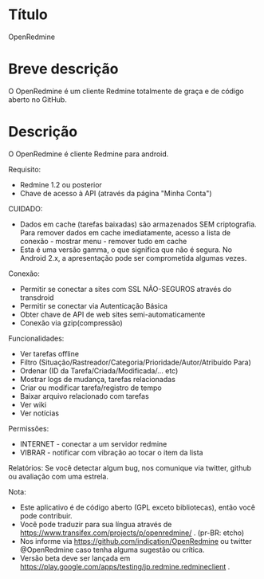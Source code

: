 Título
===========
OpenRedmine

Breve descrição
===========
O OpenRedmine é um cliente Redmine totalmente de graça e de código aberto no GitHub.

Descrição
==========
O OpenRedmine é cliente Redmine para android.

Requisito:
* Redmine 1.2 ou posterior
* Chave de acesso à API (através da página "Minha Conta")

CUIDADO:
* Dados em cache (tarefas baixadas) são armazenados SEM criptografia. Para remover dados em cache imediatamente, acesso a lista de conexão - mostrar menu - remover tudo em cache 
* Esta é uma versão gamma, o que significa que não é segura. No Android 2.x, a apresentação pode ser comprometida algumas vezes.

Conexão:
* Permitir se conectar a sites com SSL NÃO-SEGUROS através do transdroid
* Permitir se conectar via Autenticação Básica
* Obter chave de API de web sites semi-automaticamente
* Conexão via gzip(compressão)

Funcionalidades:
* Ver tarefas offline
* Filtro (Situação/Rastreador/Categoria/Prioridade/Autor/Atribuído Para)
* Ordenar (ID da Tarefa/Criada/Modificada/... etc)
* Mostrar logs de mudança, tarefas relacionadas
* Criar ou modificar tarefa/registro de tempo
* Baixar arquivo relacionado com tarefas
* Ver wiki
* Ver notícias

Permissões:
* INTERNET - conectar a um servidor redmine
* VIBRAR - notificar com vibração ao tocar o item da lista

Relatórios:
Se você detectar algum bug, nos comunique via twitter, github ou avaliação com uma estrela.

Nota:
* Este aplicativo é de código aberto (GPL exceto bibliotecas), então você pode contribuir.
* Você pode traduzir para sua língua através de https://www.transifex.com/projects/p/openredmine/ . (pr-BR: etcho)
* Nos informe via https://github.com/indication/OpenRedmine ou twitter @OpenRedmine caso tenha alguma sugestão ou crítica.
* Versão beta deve ser lançada em  https://play.google.com/apps/testing/jp.redmine.redmineclient .